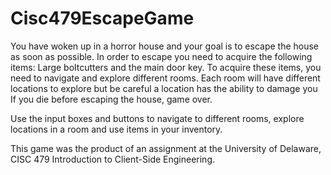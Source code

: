 # Cisc479EscapeGame

You have woken up in a horror house and your goal is to escape the house as soon as possible.
In order to escape you need to acquire the following items: Large boltcutters and the main door key.
To acquire these items, you need to navigate and explore different rooms.
Each room will have different locations to explore but be careful a location has the ability to damage you
If you die before escaping the house, game over.

Use the input boxes and buttons to navigate to different rooms, explore locations in a room and use items in your inventory.




This game was the product of an assignment at the University of Delaware, CISC 479 Introduction to Client-Side Engineering.
